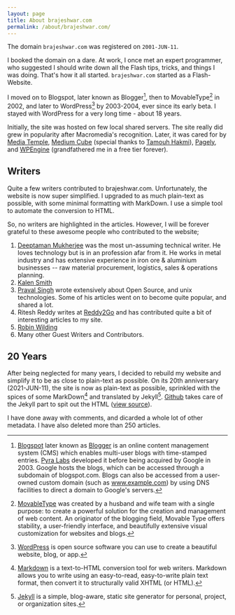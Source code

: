 ```yaml
---
layout: page
title: About brajeshwar.com
permalink: /about/brajeshwar.com/
---
```


The domain `brajeshwar.com` was registered on `2001-JUN-11`.

I booked the domain on a dare. At work, I once met an expert programmer, who suggested I should write down all the Flash tips, tricks, and things I was doing. That's how it all started. `brajeshwar.com` started as a Flash-Website.

I moved on to Blogspot, later known as Blogger[^Blogger], then to MovableType[^MovableType] in 2002, and later to WordPress[^WordPress] by 2003-2004, ever since its early beta. I stayed with WordPress for a very long time - about 18 years.

Initially, the site was hosted on few local shared servers. The site really did grew in popularity after Macromedia's recognition. Later, it was cared for by [Media Temple](https://mediatemple.net), [Medium Cube](https://mediumcube.com) (special thanks to [Tamouh Hakmi](https://www.linkedin.com/in/tamouh/)), [Pagely](https://pagely.com), and [WPEngine](https://wpengine.com) (grandfathered me in a free tier forever).

## Writers

Quite a few writers contributed to brajeshwar.com. Unfortunately, the website is now super simplified. I upgraded to as much plain-text as possible, with some minimal formatting with MarkDown. I use a simple tool to automate the conversion to HTML.

So, no writers are highlighted in the articles. However, I will be forever grateful to these awesome people who contributed to the website;

1. [Deeptaman Mukherjee](https://www.linkedin.com/in/deeptamanmukherjee/) was the most un-assuming technical writer. He loves technology but is in an profession afar from it. He works in metal industry and has extensive experience in iron ore & aluminium businesses -- raw material procurement, logistics, sales & operations planning.
2. [Kalen Smith](https://www.linkedin.com/in/kalen-smith-044b9413/)
3. [Praval Singh](https://praval.com) wrote extensively about Open Source, and unix technologies. Some of his articles went on to become quite popular, and shared a lot.
4. Ritesh Reddy writes at [Reddy2Go](https://www.reddy2go.com) and has contributed quite a bit of interesting articles to my site.
5. [Robin Wilding](https://www.linkedin.com/in/robin-wilding-91456428/)
6. Many other Guest Writers and Contributors.

## 20 Years

After being neglected for many years, I decided to rebuild my website and simplify it to be as close to plain-text as possible. On its 20th anniversary (2021-JUN-11), the site is now as plain-text as possible, sprinkled with the spices of some MarkDown[^MarkDown] and translated by Jekyll[^Jekyll]. [Github](https://github.com) takes care of the Jekyll part to spit out the HTML ([view source](https://github.com/brajeshwar/brajeshwar.github.io)).

I have done away with comments, and dicarded a whole lot of other metadata. I have also deleted more than 250 articles.

[^Blogger]: [Blogspot](https://en.wikipedia.org/wiki/Blogger_(service)) later known as [Blogger](https://www.blogger.com/) is an online content management system (CMS) which enables multi-user blogs with time-stamped entries. [Pyra Labs](https://en.wikipedia.org/wiki/Pyra_Labs) developed it before being acquired by Google in 2003. Google hosts the blogs, which can be accessed through a subdomain of blogspot.com. Blogs can also be accessed from a user-owned custom domain (such as www.example.com) by using DNS facilities to direct a domain to Google's servers.

[^MovableType]: [MovableType](https://movabletype.org) was created by a husband and wife team with a single purpose: to create a powerful solution for the creation and management of web content. An originator of the blogging field, Movable Type offers stability, a user-friendly interface, and beautifully extensive visual customization for websites and blogs.

[^WordPress]: [WordPress](https://wordpress.org) is open source software you can use to create a beautiful website, blog, or app.

[^MarkDown]: [Markdown](https://en.wikipedia.org/wiki/Markdown) is a text-to-HTML conversion tool for web writers. Markdown allows you to write using an easy-to-read, easy-to-write plain text format, then convert it to structurally valid XHTML (or HTML).

[^Jekyll]: [Jekyll](https://jekyllrb.com) is a simple, blog-aware, static site generator for personal, project, or organization sites.